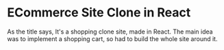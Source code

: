# ECommerce Site Clone in React


As the title says, It's a shopping clone site, made in React. The main idea was to implement a shopping cart, so had to build the whole site around it.
